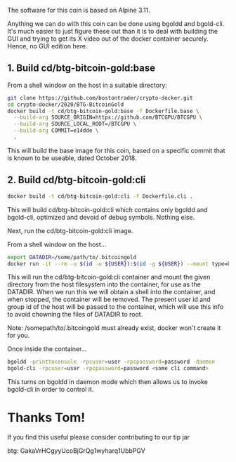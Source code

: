 The software for this coin is based on Alpine 3.11.

Anything we can do with this coin can be done using bgoldd and bgold-cli.  It's much easier to just figure these out than it is to deal with building the GUI and trying to get its X video out of the docker container securely.  Hence, no GUI edition here.

## 1. Build cd/btg-bitcoin-gold:base

From a shell window on the host in a suitable directory:

```sh
git clone https://github.com/bostontrader/crypto-docker.git
cd crypto-docker/2020/BTG-BitcoinGold
docker build -t cd/btg-bitcoin-gold:base -f Dockerfile.base \
  --build-arg SOURCE_ORIGIN=https://github.com/BTCGPU/BTCGPU \
  --build-arg SOURCE_LOCAL_ROOT=/BTCGPU \
  --build-arg COMMIT=e14dde \
  .
```

This will build the base image for this coin, based on a specific commit that is known to be useable, dated October 2018.


## 2. Build cd/btg-bitcoin-gold:cli

```sh
docker build -t cd/btg-bitcoin-gold:cli -f Dockerfile.cli .
```
This will build cd/btg-bitcoin-gold:cli which contains only bgoldd and bgold-cli, optimized and devoid of debug symbols. Nothing else.

Next, run the cd/btg-bitcoin-gold:cli image.

From a shell window on the host...

```sh
export DATADIR=/some/path/to/.bitcoingold
docker run -it --rm -u $(id -u ${USER}):$(id -g ${USER}) --mount type=bind,source=$DATADIR,destination=/.bitcoingold cd/btg-bitcoin-gold:cli
```

This will run the cd/btg-bitcoin-gold:cli container and mount the given directory from the host filesystem into the container, for use as the DATADIR.  When we run this we will obtain a shell into the container, and when stopped, the container will be removed. The present user id and group id of the host will be passed to the container, which will use this info to avoid chowning the files of DATADIR to root.

Note: /somepath/to/.bitcoingold must already exist, docker won't create it for you.

Once inside the container...

```sh
bgoldd -printtoconsole -rpcuser=user -rpcpassword=password -daemon
bgold-cli -rpcuser=user -rpcpassword=password <some cli command>
```

This turns on bgoldd in daemon mode which then allows us to invoke bgold-cli in order to control it.


# Thanks Tom!

If you find this useful please consider contributing to our tip jar

btg: GakaVrHCgyyUcoBjGrQg1wyharq1UbbPGV
